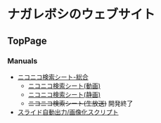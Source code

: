 # ナガレボシのウェブサイト
## TopPage
### Manuals
- [ニコニコ検索シート-総合](manuals/search.md)
  - [ニコニコ検索シート(動画)](manuals/searchVideo.md)
  - [ニコニコ検索シート(静画)](manuals/searchSeiga.md) 
  - ~~ニコニコ検索シート(生放送)~~ 開発終了 
- [スライド自動出力/画像化スクリプト](manuals/setSlide.md)